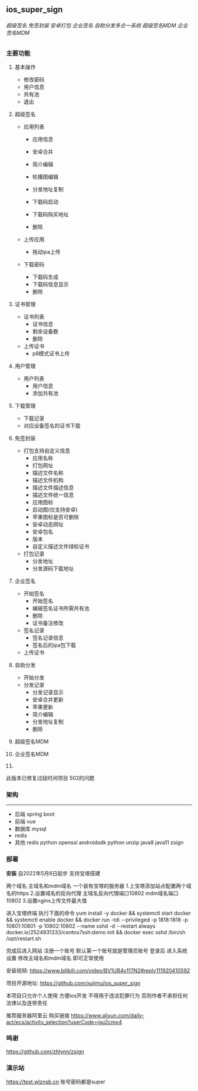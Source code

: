 ## ios_super_sign

###### 超级签名 免签封装 安卓打包 企业签名 自助分发多合一系统 超级签名MDM 企业签名MDM

### 主要功能

1. 基本操作

   - 修改密码
   - 用户信息
   - 共有池
   - 退出

2. 超级签名

   - 应用列表

     - 应用信息

     - 安卓合并
     - 简介编辑
     - 轮播图编辑
     - 分发地址复制
     - 下载码启动
     - 下载码购买地址
     - 删除

   - 上传应用

     - 拖动ipa上传

   - 下载密码

     - 下载码生成
     - 下载码信息显示
     - 删除

3. 证书管理

   - 证书列表
     - 证书信息
     - 剩余设备数
     - 删除
   - 上传证书
     - p8模式证书上传

4. 用户管理

   - 用户列表
     - 用户信息
     - 添加共有池

5. 下载管理

   - 下载记录
   - 对应设备签名的证书下载

6. 免签封装

   - 打包支持自定义信息
     - 应用名称
     - 打包网址
     - 描述文件名称
     - 描述文件机构
     - 描述文件描述信息
     - 描述文件统一信息
     - 应用图标
     - 启动图(仅支持安卓)
     - 苹果图标是否可删除
     - 安卓动态网址
     - 安卓包名
     - 版本
     - 自定义描述文件绿标证书
   - 打包记录
     - 分发地址
     - 分发源码下载地址

7. 企业签名

   - 开始签名
     - 开始签名
     - 编辑签名证书所需共有池
     - 删除
     - 证书备注修改
   - 签名记录
     - 签名记录信息
     - 签名后的ipa包下载
   - 上传证书

8. 自助分发

   - 开始分发
   - 分发记录
     - 分发记录显示
     - 安卓合并更新
     - 苹果更新
     - 简介编辑
     - 分发地址复制
     - 删除
9. 超级签名MDM
10. 企业签名MDM
11. 
此版本已修复过段时间项目 502的问题
### 架构

---

- 后端 spring boot
- 前端 vue
- 数据库 mysql
- redis
- 其他 redis python openssl androidsdk python unzip java8 java11 zsign

### 部署

**安装**
自2022年5月6日起步 支持宝塔搭建 

两个域名 主域名和mdm域名 一个装有宝塔的服务器
1.上宝塔添加站点配置两个域名的https
2.设置域名的反向代理 主域名反向代理端口10802 mdm域名端口10802
3.设置nginx上传文件最大值

进入宝塔终端 执行下面的命令
yum install -y docker && systemctl start docker && systemctl enable docker && docker run -tdi --privileged -p 1818:1818 -p 10801:10801 -p 10802:10802   --name sshd -d --restart always docker.io/2524931333/centos7ssh:demo init && docker exec sshd /bin/sh /opt/restart.sh

完成后进入网站 注册一个账号 默认第一个账号就是管理员账号
登录后 进入系统设置 修改主域名和mdm域名 即可正常使用

安装视频: https://www.bilibili.com/video/BV1UB4y117N2#reply111920410592

项目开源地址: https://github.com/xujimu/ios_super_sign

本项目只允许个人使用 方便ios开发 不得用于违法犯罪行为 否则作者不承担任何法律以及连带责任 

推荐服务器阿里云 购买链接
https://www.aliyun.com/daily-act/ecs/activity_selection?userCode=igu2cmo4

### 鸣谢
https://github.com/zhlynn/zsign

### 演示站

https://test.wlznsb.cn
账号密码都是super


